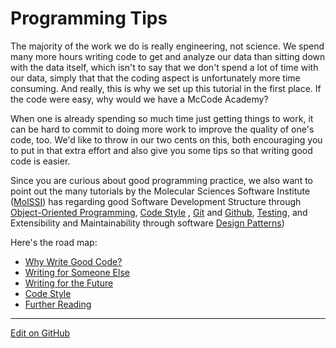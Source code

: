 # Programming Tips

The majority of the work we do is really engineering, not science.
We spend many more hours writing code to get and analyze our data than sitting down with the data itself, which isn't to say that we don't spend a lot of time with our data, simply that that the coding aspect is unfortunately more time consuming.
And really, this is why we set up this tutorial in the first place. If the code were easy, why would we have a McCode Academy?

When one is already spending so much time just getting things to work, it can be hard to commit to doing more work to improve the quality of one's code, too.
We'd like to throw in our two cents on this, both encouraging you to put in that extra effort and also give you some tips so that writing good code is easier.

Since you are curious about good programming practice, we also want to point out the many tutorials by the Molecular Sciences Software Institute ([MolSSI](https://molssi.org/)) has regarding good Software Development Structure through [Object-Oriented Programming](http://education.molssi.org/oop_and_design_patterns/01-Object-Oriented_Programming/index.html), [Code Style](https://education.molssi.org/python-package-best-practices/04-function-style/index.html) , [Git](https://education.molssi.org/python-package-best-practices/02-git/index.html) and [Github](https://education.molssi.org/python-package-best-practices/03-github/index.html), [Testing](https://education.molssi.org/python-package-best-practices/07-testing/index.html), and Extensibility and Maintainability through software [Design Patterns](http://education.molssi.org/oop_and_design_patterns/)) 

Here's the road map:
* [Why Write Good Code?](WhyWriteGoodCode.md)
* [Writing for Someone Else](OtherCentricDesign.md)
* [Writing for the Future](FutureCentricDesign.md)
* [Code Style](DevelopingCodeStyle.md)
* [Further Reading](FurtherReading.md)

---
[Edit on GitHub <i class="fab fa-github" aria-hidden="true"></i>](https://github.com/McCoyGroup/References/edit/gh-pages/McCoy%20Group%20Code%20Academy/ProgrammingTips/index.md)
